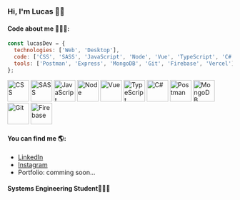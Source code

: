### Hi, I'm Lucas 👋🏼

#### Code about me 👨🏻‍💻:
```javaScript
const lucasDev = {
  technologies: ['Web', 'Desktop'],
  code: ['CSS', 'SASS', 'JavaScript', 'Node', 'Vue', 'TypeScript', 'C#'],
  tools: ['Postman', 'Express', 'MongoDB', 'Git', 'Firebase', 'Vercel']
};
```
<p align="left">
  <img src="https://user-images.githubusercontent.com/82593976/142770612-28e25e35-16ca-4a2c-a80f-c725f2506e38.png" width="48" title="CSS">
  <img src="https://user-images.githubusercontent.com/82593976/224576693-86afda1f-2f88-4a1b-bb87-490dea5ae961.png" width="48" title="SASS">
  <img src="https://user-images.githubusercontent.com/82593976/142770614-28ac233b-c9e7-4f73-b5ff-7f22ee6cc55a.png" width="48" title="JavaScript">
  <img src="https://user-images.githubusercontent.com/82593976/224576632-9d33737a-d20b-4bcc-9b67-ba82a93e29f5.png" width="48" title="Node">
  <img src="https://user-images.githubusercontent.com/82593976/224576636-090d4400-db19-4eb2-bb4c-ae8889d332d7.png" width="48" title="Vue">
  <img src="https://user-images.githubusercontent.com/82593976/224576639-8f1547b1-d65a-40ce-b014-601168f363bd.png" width="48" title="TypeScript">
  <img src="https://user-images.githubusercontent.com/82593976/224576641-eabfeb3c-4ce2-4e0f-995c-31df5dcb65d7.png" width="48" title="C#">
  <img src="https://user-images.githubusercontent.com/82593976/224576965-a2c3088c-00e6-4fa0-bcaf-0c2d76a53f0b.png" width="48" title="Postman">
  <img src="https://user-images.githubusercontent.com/82593976/224576968-0c2fbaad-1769-43d4-b3c4-d695d0bb5126.png" width="48" title="MongoDB">
  <img src="https://user-images.githubusercontent.com/82593976/224576974-6f8688c6-ed65-400e-97eb-650b633bf46b.png" width="48" title="Git">
  <img src="https://user-images.githubusercontent.com/82593976/224576971-563f0ba5-9ec0-4f4b-b049-2a24555ee5f6.png" width="48" title="Firebase">
</p>

#### You can find me 🌎:
- [LinkedIn](https://www.linkedin.com/in/lucas-delmonte-8794921a9/)
- [Instagram](https://www.instagram.com/lucaasdelmonte/)
- Portfolio: comming soon...

#### Systems Engineering Student👨🏻‍🎓

<!--
**lucasdelmonte/lucasdelmonte** is a ✨ _special_ ✨ repository because its `README.md` (this file) appears on your GitHub profile.

Here are some ideas to get you started:

- 🔭 I’m currently working on ...
- 🌱 I’m currently learning ...
- 👯 I’m looking to collaborate on ...
- 🤔 I’m looking for help with ...
- 💬 Ask me about ...
- 📫 How to reach me: ...
- 😄 Pronouns: ...
- ⚡ Fun fact: ...
-->
